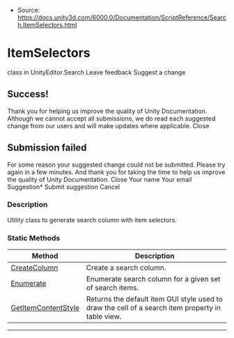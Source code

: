 * Source: https://docs.unity3d.com/6000.0/Documentation/ScriptReference/Search.ItemSelectors.html

# ItemSelectors
class in UnityEditor.Search
Leave feedback
Suggest a change
## Success!
Thank you for helping us improve the quality of Unity Documentation. Although we cannot accept all submissions, we do read each suggested change from our users and will make updates where applicable.
Close
## Submission failed
For some reason your suggested change could not be submitted. Please <a>try again</a> in a few minutes. And thank you for taking the time to help us improve the quality of Unity Documentation.
Close
Your name Your email Suggestion* Submit suggestion
Cancel
### Description
Utility class to generate search column with item selectors.
### Static Methods
Method | Description  
---|---  
[CreateColumn](https://docs.unity3d.com/6000.0/Documentation/ScriptReference/Search.ItemSelectors.CreateColumn.html) | Create a search column.  
[Enumerate](https://docs.unity3d.com/6000.0/Documentation/ScriptReference/Search.ItemSelectors.Enumerate.html) | Enumerate search column for a given set of search items.  
[GetItemContentStyle](https://docs.unity3d.com/6000.0/Documentation/ScriptReference/Search.ItemSelectors.GetItemContentStyle.html) | Returns the default item GUI style used to draw the cell of a search item property in table view.  
* * *
